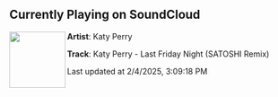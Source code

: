 ## Currently Playing on SoundCloud

[<img align="left" width="100" src="https://i1.sndcdn.com/artworks-o38UOinbTstfynry-4XmPoQ-t500x500.png">](https://soundcloud.com/satoshijpn/lastfridaynightremix)

**Artist**: Katy Perry 

**Track**: Katy Perry - Last Friday Night (SATOSHI Remix)

Last updated at 2/4/2025, 3:09:18 PM
